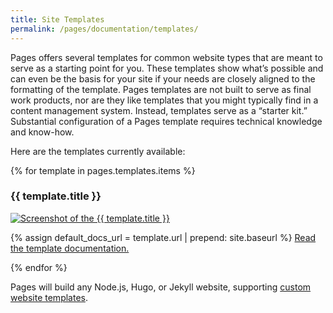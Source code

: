 ```yaml
---
title: Site Templates
permalink: /pages/documentation/templates/
---
```


Pages offers several templates for common website types that are meant to serve as a starting point for you. These templates show what’s possible and can even be the basis for your site if your needs are closely aligned to the formatting of the template. Pages templates are not built to serve as final work products, nor are they like templates that you might typically find in a content management system. Instead, templates serve as a “starter kit.” Substantial configuration of a Pages template requires technical knowledge and know-how.

Here are the templates currently available:

{% for template in pages.templates.items %}

  <h3>{{ template.title }}</h3>
  <p>
    <a class='screenshot' href='{{ template.preview_url }}'>
      <img src='{{ template.img }}' alt='Screenshot of the {{ template.title }}'>
    </a>
  </p>
  <p>
    {% assign default_docs_url = template.url | prepend: site.baseurl %}
    <a href="{{ template.docs_url | default: default_docs_url }}">Read the template documentation.</a>
  </p>
{% endfor %}

Pages will build any Node.js, Hugo, or Jekyll website, supporting [custom website templates]({{site.baseurl}}/pages/documentation/how-builds-work).
